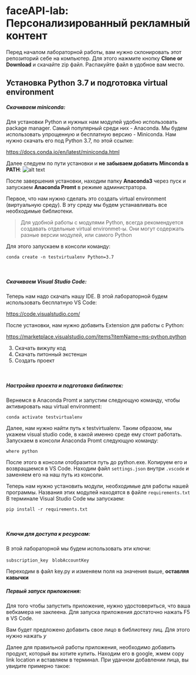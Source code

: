 # faceAPI-lab: Персонализированный рекламный контент

Перед началом лабораторной работы, вам нужно склонировать этот репозиторий себе на компьютер. Для этого нажмите кнопку **Clone or Download** и скачайте zip файл.
Распакуйте файл в удобное вам место.

## Установка Python 3.7 и подготовка virtual environment
##### Скачиваем miniconda:

Для установки Python и нужных нам модулей удобно использовать package manager. Самый популярный среди них - Anaconda.
Мы будем использовать упрощенную и бесплатную версию - Miniconda.
Нам нужно скачать его под Python 3.7, по этой ссылке: 

https://docs.conda.io/en/latest/miniconda.html

Далее следуем по пути установки и **не забываем добавить Minconda в PATH**:
![alt text](https://cdn-images-1.medium.com/max/1412/1*7a9zVyGP3iMXu9aB4e_Vhw.png)

После завершения установки, находим папку **Anaconda3** через пуск и запускаем **Anaconda Promt** в режиме администратора.

Первое, что нам нужно сделать это создать virtual environment (виртуальную среду). В эту среду мы будем устанавливать все необходимые библиотеки.

> Для удобной работы с модулями Python, всегда рекомендуется создавать отдельные virtual environmet-ы. Они могут содержать разные версии модулей, или самого Python

Для этого запускаем в консоли команду:

```conda create -n testvirtualenv Python=3.7```

<br/>

##### Скачиваем Visual Studio Code:
Теперь нам надо скачать нашу IDE. В этой лабораторной будем использовать бесплатную VS Code:

https://code.visualstudio.com/

После установки, нам нужно добавить Extension для работы с Python:

https://marketplace.visualstudio.com/items?itemName=ms-python.python


3. Скачать вижулу код
4. Скачать питонный экстеншн
5. Создать проект

<br/>

##### Настройка проекта и подготовка библиотек:

Вернемся в Anaconda Promt и запустим следующую команду, чтобы активировать наш virtual environment:

```conda activate testvirtualenv```

Далее, нам нужно найти путь к testvirtualenv. Таким образом, мы укажем visual studio code, в какой именно среде ему стоит работать.
Запускаем в консоли Anaconda Promt следующую команду:

```where python```

После этого в консоли отобразится путь до python.exe.
Копируем его и возвращаемся в VS Code.
Находим файл ```settings.json``` внутри ```.vscode``` и заменяем его на наш путь из консоли.

Теперь нам нужно установить модули, необходимые для работы нашей программы. Названия этих модулей находятся в файле ```requirements.txt```
В терминале Visual Studio Code мы запускаем:

```pip install -r requirements.txt```

<br/>

##### Ключи для доступа к ресурсам:
В этой лабораторной мы будем использовать эти ключи:

```subscription_key ```
```blobAccountKey ```

Переходим в файл key.py и изменяем поля на значения выше, **оставляя кавычки** 


##### Первый запуск приложения:
Для того чтобы запустить приложение, нужно удостовериться, что ваша вебкамера не заклеена.
Для запуска приложения достаточно нажать F5 в VS Code.

Вам будет предложено добавить свое лицо в библиотеку лиц. Для этого нужно нажать *y*

Далее для правильной работы приложения, необходимо добавить продукт, который вы хотите купить. Находим его в google, жмем copy link location и вставляем в терминал. 
При удачном добавлении лица, вы увидите примерно такое:



